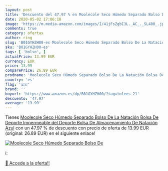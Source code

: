 ```yaml
---
layout: post
title: 'Descuento del 47.97 % en Moolecole Seco Húmedo Separado Bolso De '
date: 2020-05-02 17:06:18
image: 'https://m.media-amazon.com/images/I/41jFsZgbI3L._AC_._SL400_.jpg'
comments: true
category: ofertas
author: ring
slug: 'B01GYHZH00-es Moolecole Seco Húmedo Separado Bolso De La Natación Bolsa...'
sku: 'B01GYHZH00-es'
tags: [ 'bolso', ]
actualPrice: 13.99 EUR
currency: EUR
price: 13.99
comparePrice: 26.89 EUR
prodname: 'Moolecole Seco Húmedo Separado Bolso De La Natación Bolsa De Deporte Impermeable del Deporte Bolsa De Almacenamiento De Natación Azul'
country: 'es'
flag: '🇪🇸'
brand: ''
buyurl: 'https://www.amazon.es/dp/B01GYHZH00/?tag=tolees-21'
descuento: '47.97'
average: '13.99'
---
```


Tienes [Moolecole Seco Húmedo Separado Bolso De La Natación Bolsa De Deporte Impermeable del Deporte Bolsa De Almacenamiento De Natación Azul](https://www.amazon.es/dp/B01GYHZH00/?tag=tolees-21) con un 47.97 % de descuento con precio de oferta de 13.99 EUR (original: 26.89 EUR) en el siguiente enlace!

[![Moolecole Seco Húmedo Separado Bolso De ](https://m.media-amazon.com/images/I/41jFsZgbI3L._AC_._SL400_.jpg)](https://www.amazon.es/dp/B01GYHZH00/?tag=tolees-21)

ℹ️:


[🛒 Accede a la oferta!!](https://www.amazon.es/dp/B01GYHZH00/?tag=tolees-21)
